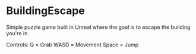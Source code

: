 # BuildingEscape
Simple puzzle game built in Unreal where the goal is to escape the building you're in.

Controls:
  Q = Grab
  WASD = Movement
  Space = Jump
